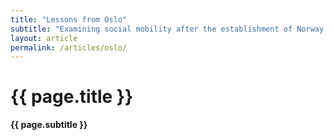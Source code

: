 ```yaml
---
title: "Lessons from Oslo"
subtitle: "Examining social mobility after the establishment of Norway’s first university"
layout: article
permalink: /articles/oslo/
---
```


# {{ page.title }}
**{{ page.subtitle }}**
